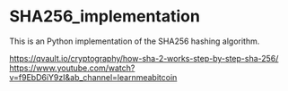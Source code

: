 # SHA256_implementation

This is an Python implementation of the SHA256 hashing algorithm.

https://qvault.io/cryptography/how-sha-2-works-step-by-step-sha-256/
https://www.youtube.com/watch?v=f9EbD6iY9zI&ab_channel=learnmeabitcoin

